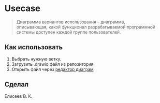 # Usecase 
> Диаграмма вариантов использования – диаграмма, описывающая, какой функционал разрабатываемой программной системы доступен каждой группе пользователей.
## Как использовать
1. Выбрать нужную ветку.
2. Загрузить .drawio файл из репозитория.
3. Открыть файл через [редактор диаграм](https://app.diagrams.net/)
## Сделал
Елисеев В. К.
